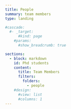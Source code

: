 ```yaml
---
title: People
summary: team members
type: landing

#cascade:
  #- _target:
      #kind: page
    #params:
      #show_breadcrumb: true

sections:
  - block: markdown
    id: Phd students
    content:
      title: Team Members
      filters:
        folders:
          - people
    #design:
      #view: list
      #columns: 1
---
```

